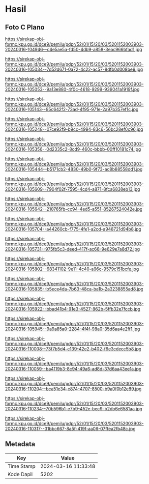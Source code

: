 # Hasil

## Foto C Plano

https://sirekap-obj-formc.kpu.go.id/dce9/pemilu/pdpr/52/01/15/20/03/5201152003903-20240316-104946--c4e5ae5a-fd50-4db9-a858-3eac966bfad1.jpg

https://sirekap-obj-formc.kpu.go.id/dce9/pemilu/pdpr/52/01/15/20/03/5201152003903-20240316-105034--7d52d671-0a72-4c22-ac57-8dfb0d008be9.jpg

https://sirekap-obj-formc.kpu.go.id/dce9/pemilu/pdpr/52/01/15/20/03/5201152003903-20240316-105053--9a13e880-4f0c-4618-9299-939041a1919f.jpg

https://sirekap-obj-formc.kpu.go.id/dce9/pemilu/pdpr/52/01/15/20/03/5201152003903-20240316-105143--95c642f2-73ad-4f95-971e-2a97b357ef1c.jpg

https://sirekap-obj-formc.kpu.go.id/dce9/pemilu/pdpr/52/01/15/20/03/5201152003903-20240316-105248--07ce92f9-b9cc-4994-83c6-56bc28ef0c96.jpg

https://sirekap-obj-formc.kpu.go.id/dce9/pemilu/pdpr/52/01/15/20/03/5201152003903-20240316-105356--0d2335c2-8cd9-460c-bbbb-00ff10181c74.jpg

https://sirekap-obj-formc.kpu.go.id/dce9/pemilu/pdpr/52/01/15/20/03/5201152003903-20240316-105444--b5171cb2-4830-49b0-9f73-ac8b88558dd1.jpg

https://sirekap-obj-formc.kpu.go.id/dce9/pemilu/pdpr/52/01/15/20/03/5201152003903-20240316-105609--7904f02f-7595-4cd4-a871-8fca6838eb13.jpg

https://sirekap-obj-formc.kpu.go.id/dce9/pemilu/pdpr/52/01/15/20/03/5201152003903-20240316-105642--210765fb-cc94-4ed5-a551-85267524042e.jpg

https://sirekap-obj-formc.kpu.go.id/dce9/pemilu/pdpr/52/01/15/20/03/5201152003903-20240316-105704--a44260cb-f775-4fe1-a2cd-a948721d94b8.jpg

https://sirekap-obj-formc.kpu.go.id/dce9/pemilu/pdpr/52/01/15/20/03/5201152003903-20240316-105731--975fb5c3-deed-417f-ac68-9e629e7a8d72.jpg

https://sirekap-obj-formc.kpu.go.id/dce9/pemilu/pdpr/52/01/15/20/03/5201152003903-20240316-105802--68341102-9e11-4c40-a96c-9579c151bcfe.jpg

https://sirekap-obj-formc.kpu.go.id/dce9/pemilu/pdpr/52/01/15/20/03/5201152003903-20240316-105835--b5ece4da-7b63-48ca-ba1b-2a3238855ad8.jpg

https://sirekap-obj-formc.kpu.go.id/dce9/pemilu/pdpr/52/01/15/20/03/5201152003903-20240316-105922--bbad41b4-91e3-4527-862b-5ffb32e7fccb.jpg

https://sirekap-obj-formc.kpu.go.id/dce9/pemilu/pdpr/52/01/15/20/03/5201152003903-20240316-105945--9a9a85a0-2284-4f4f-98a0-35d6aa4e2ff1.jpg

https://sirekap-obj-formc.kpu.go.id/dce9/pemilu/pdpr/52/01/15/20/03/5201152003903-20240316-110008--73f7b5d4-c139-42e2-b402-f6e3cdecc5b8.jpg

https://sirekap-obj-formc.kpu.go.id/dce9/pemilu/pdpr/52/01/15/20/03/5201152003903-20240316-110059--ba4119b3-8c94-49a6-ad8d-37d6aa43ee1a.jpg

https://sirekap-obj-formc.kpu.go.id/dce9/pemilu/pdpr/52/01/15/20/03/5201152003903-20240316-110204--bca51e34-c874-4707-8500-b9a0f0b12e89.jpg

https://sirekap-obj-formc.kpu.go.id/dce9/pemilu/pdpr/52/01/15/20/03/5201152003903-20240316-110234--70b596b1-e7b9-452e-bec9-b2db6e6581aa.jpg

https://sirekap-obj-formc.kpu.go.id/dce9/pemilu/pdpr/52/01/15/20/03/5201152003903-20240316-110317--31bbc667-8a5f-419f-aa06-07ffea2fb48c.jpg


## Metadata

| Key        | Value               |
| ---------- | ------------------- |
| Time Stamp | 2024-03-16 11:33:48 |
| Kode Dapil | 5202                |



